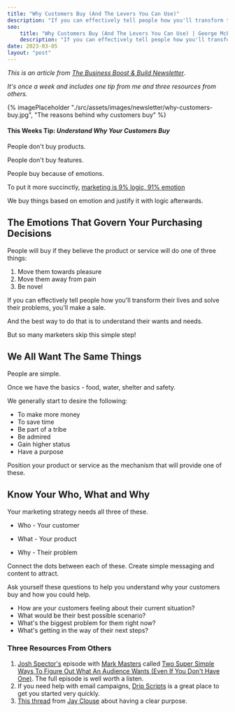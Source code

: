 ```yaml
---
title: "Why Customers Buy (And The Levers You Can Use)"
description: "If you can effectively tell people how you'll transform their lives and solve their problems, you'll make a sale."
seo:
    title: "Why Customers Buy (And The Levers You Can Use) | George McEntegart"
    description: "If you can effectively tell people how you'll transform their lives and solve their problems, you'll make a sale."
date: 2023-03-05
layout: "post"
---
```


*This is an article from [The Business Boost & Build Newsletter](/newsletter)*. 

*It's once a week and includes one tip from me and three resources from others.*

{% imagePlaceholder "./src/assets/images/newsletter/why-customers-buy.jpg", "The reasons behind why customers buy" %}

#### This Weeks Tip: *Understand Why Your Customers Buy*

People don't buy products.

People don't buy features.

People buy because of emotions.

To put it more succinctly, [marketing is 9% logic, 91% emotion](https://twitter.com/geerodge/status/1625178516751892495)

We buy things based on emotion and justify it with logic afterwards.

## The Emotions That Govern Your Purchasing Decisions

People will buy if they believe the product or service will do one of three things:

1. Move them towards pleasure
2. Move them away from pain
3. Be novel

If you can effectively tell people how you'll transform their lives and solve their problems, you'll make a sale.

And the best way to do that is to understand their wants and needs.

But so many marketers skip this simple step!

## We All Want The Same Things

People are simple.

Once we have the basics - food, water, shelter and safety.

We generally start to desire the following:

- To make more money 
- To save time
- Be part of a tribe
- Be admired
- Gain higher status 
- Have a purpose

Position your product or service as the mechanism that will provide one of these.

## Know Your Who, What and Why

Your marketing strategy needs all three of these.

- Who - Your customer

- What - Your product

- Why - Their problem

Connect the dots between each of these. Create simple messaging and content to attract.

Ask yourself these questions to help you understand why your customers buy and how you could help.

- How are your customers feeling about their current situation?
- What would be their best possible scenario?
- What's the biggest problem for them right now?
- What's getting in the way of their next steps?

### Three Resources From Others

1. [Josh Spector's](https://twitter.com/jspector) episode with [Mark Masters](https://twitter.com/markiemasters) called [Two Super Simple Ways To Figure Out What An Audience Wants (Even If You Don't Have One)](https://youtu.be/yVYWmDe_WBM). The full episode is well worth a listen.
2. If you need help with email campaigns, [Drip Scripts](https://dripscripts.com/) is a great place to get you started very quickly.
3. [This thread](https://twitter.com/jayclouse/status/1611115766761541632) from [Jay Clouse](https://twitter.com/jayclouse) about having a clear purpose.